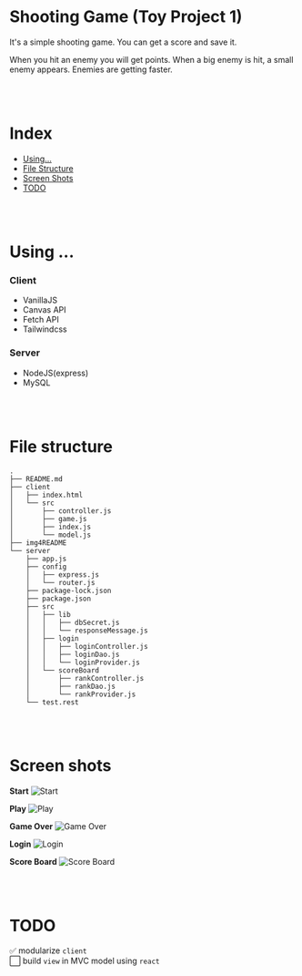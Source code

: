 # Shooting Game (Toy Project 1)

It's a simple shooting game. You can get a score and save it.

When you hit an enemy you will get points. When a big enemy is hit, a small enemy appears. Enemies are getting faster.

<br>
<br>

# Index

- [Using...](#using-)
- [File Structure](#file-structure)
- [Screen Shots](#screen-shots)
- [TODO](#todo)

<br>
<br>

# Using ...

### Client

- VanillaJS
- Canvas API
- Fetch API
- Tailwindcss

### Server

- NodeJS(express)
- MySQL

<br>
<br>

# File structure

```
.
├── README.md
├── client
│   ├── index.html
│   └── src
│       ├── controller.js
│       ├── game.js
│       ├── index.js
│       └── model.js
├── img4README
└── server
    ├── app.js
    ├── config
    │   ├── express.js
    │   └── router.js
    ├── package-lock.json
    ├── package.json
    ├── src
    │   ├── lib
    │   │   ├── dbSecret.js
    │   │   └── responseMessage.js
    │   ├── login
    │   │   ├── loginController.js
    │   │   ├── loginDao.js
    │   │   └── loginProvider.js
    │   └── scoreBoard
    │       ├── rankController.js
    │       ├── rankDao.js
    │       └── rankProvider.js
    └── test.rest
```

<br>
<br>

# Screen shots

**Start**
![Start](./img4README/start.png)

**Play**
![Play](./img4README/play.png)

**Game Over**
![Game Over](./img4README/game-over.png)

**Login**
![Login](./img4README/login.png)

**Score Board**
![Score Board](./img4README/score-board.png)

<br>
<br>

# TODO

✅ modularize `client`  
⬜️ build `view` in MVC model using `react`
